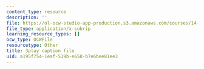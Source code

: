 ```yaml
---
content_type: resource
description: ''
file: https://ol-ocw-studio-app-production.s3.amazonaws.com/courses/14-01sc-principles-of-microeconomics-fall-2011/a195f7541eaf519be658b7e6bee81ee3_TIWE0DaOlzU.srt
file_type: application/x-subrip
learning_resource_types: []
ocw_type: OCWFile
resourcetype: Other
title: 3play caption file
uid: a195f754-1eaf-519b-e658-b7e6bee81ee3
---
```

